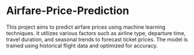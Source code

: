 # Airfare-Price-Prediction
This project aims to predict airfare prices using machine learning techniques. It utilizes various factors such as airline type, departure time, travel duration, and seasonal trends to forecast ticket prices. The model is trained using historical flight data and optimized for accuracy. 
